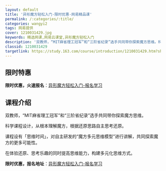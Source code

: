 ```yaml
---
layout: default
title: '异形魔方轻松入门-限时优惠-网易精品课'
permalink: /:categories/:title/
categories: wangyi2
tags: 网易提供
cover: 1210031429.jpg
keywords: 精选网课,网易云课堂,异形魔方轻松入门
description: '双教师，“MIT麻省理工冠军”和“三阶省纪录”选手共同带你探索魔方思维。科学课程设计，从根本理解魔方，根据还原思路自主思'
classid: 1210031429
targetlink: https://study.163.com/course/introduction/1210031429.htm?share=1&shareId=1025206652&utm_campaign=share&utm_medium=iphoneShare&utm_source=&utm_u=1025206652
---
```


## 限时特惠

**限时优惠，火速报名**：[异形魔方轻松入门-报名学习](https://study.163.com/course/introduction/1210031429.htm?share=1&shareId=1025206652&utm_campaign=share&utm_medium=iphoneShare&utm_source=&utm_u=1025206652)

## 课程介绍

双教师，“MIT麻省理工冠军”和“三阶省纪录”选手共同带你探索魔方思维。

科学课程设计，从根本理解魔方，根据还原思路自主思考还原。

课程设有「思维时间」，对自主研发的“魔方多元思维模型”进行讲解，共同探索魔方的更多可能性。

在体验还原、思考乐趣的同时提高思维能力，构建多元化思维方式。

**限时优惠，报名地址**：[异形魔方轻松入门-报名学习](https://study.163.com/course/introduction/1210031429.htm?share=1&shareId=1025206652&utm_campaign=share&utm_medium=iphoneShare&utm_source=&utm_u=1025206652)

